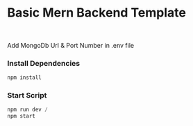# Basic Mern Backend Template

<br />

Add MongoDb Url & Port Number in .env file

### Install Dependencies

```javascript
npm install
```
### Start Script 
```javascript
npm run dev /
npm start
```

